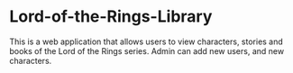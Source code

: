 # Lord-of-the-Rings-Library
This is a web application that allows users to view characters, stories and books of the Lord of the Rings series. Admin can add new users, and new characters. 
